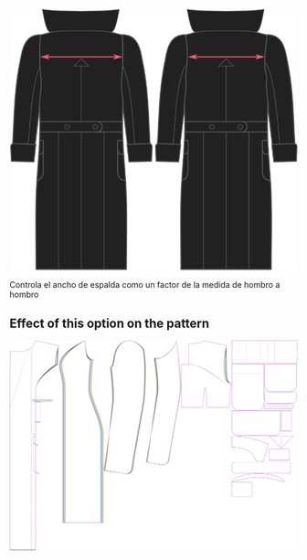 ![Factor de ancho de espalda](./acrossbackfactor.svg)

Controla el ancho de espalda como un factor de la medida de hombro a hombro


## Effect of this option on the pattern
![This image shows the effect of this option by superimposing several variants that have a different value for this option](carlita_acrossbackfactor_sample.svg "Effect of this option on the pattern")